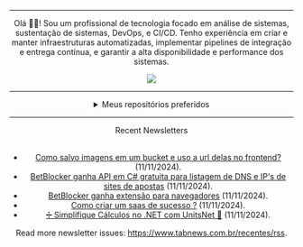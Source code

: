 <div align="center">
<hr>
<p>Olá 👋🏾! Sou um profissional de tecnologia focado em análise de sistemas, sustentação de sistemas, DevOps, e CI/CD. Tenho experiência em criar e manter infraestruturas automatizadas, implementar pipelines de integração e entrega contínua, e garantir a alta disponibilidade e performance dos sistemas.</p>
  <img src="https://media.giphy.com/media/yAGIvCiwPJn5C/giphy.gif">
<hr>
  <details>
  <summary>Meus repositórios preferidos</summary>
  <br />
  Alguns dos meus melhores repositórios:
  <br />
<br />
  <ul><li><a href=https://github.com/KubeNerd/aluratube target="_blank" rel="noopener noreferrer">KubeNerd/aluratube</a> (<b>0</b> ✨ and <b>0</b> 🍴): Aluratube - Desenvolvido durante a imersão React da Alura no final de 2022</li><li><a href=https://github.com/KubeNerd/nlw-ia target="_blank" rel="noopener noreferrer">KubeNerd/nlw-ia</a> (<b>0</b> ✨ and <b>0</b> 🍴): Projeto desenvolvido durante a NLW IA - Usando a API da OPENAI</li><li><a href=https://github.com/KubeNerd/nlw-journey-ia target="_blank" rel="noopener noreferrer">KubeNerd/nlw-journey-ia</a> (<b>0</b> ✨ and <b>0</b> 🍴): NLW IA - Agent de viagens usando python + langchain + GPT</li>
<li>More coming soon :).</li>
</ul>
  </details>
  <hr/>
    <summary>Recent Newsletters</summary>
  <br />
  <ul>
    <li><a href=https://www.tabnews.com.br/swxtz/como-salvo-imagens-em-um-bucket-e-uso-a-url-delas-no-frontend target="_blank" rel="noopener noreferrer">Como salvo imagens em um bucket e uso a url delas no frontend?</a> (11/11/2024).</li><li><a href=https://www.tabnews.com.br/jhowjhoe/betblocker-ganha-api-em-c-gratuita-para-listagem-de-dns-e-ips-de-sites-de-apostas target="_blank" rel="noopener noreferrer">BetBlocker ganha API em C# gratuita para listagem de DNS e IP's de sites de apostas</a> (11/11/2024).</li><li><a href=https://www.tabnews.com.br/jhowjhoe/betblocker-ganha-extensao-para-navegadores target="_blank" rel="noopener noreferrer">BetBlocker ganha extensão para navegadores</a> (11/11/2024).</li><li><a href=https://www.tabnews.com.br/hebertzin/como-criar-um-saas-de-sucesso target="_blank" rel="noopener noreferrer">Como criar um saas de sucesso ?</a> (11/11/2024).</li><li><a href=https://www.tabnews.com.br/raphaelcarubbi/simplifique-calculos-com-unidades-de-medida-no-net-usando-unitsnet target="_blank" rel="noopener noreferrer">➗ Simplifique Cálculos no .NET com UnitsNet 🧮</a> (11/11/2024).</li>
  </ul>
<p>Read more newsletter issues: <a href="https://www.tabnews.com.br/recentes/rss">https://www.tabnews.com.br/recentes/rss</a>.</p>
  </details>
